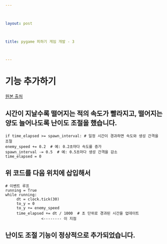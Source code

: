 ```yaml
---

  

layout: post

  

title: pygame 피하기 게임 개발 - 3

  

---
```


# 기능 추가하기

[원본 출처](https://wikidocs.net/131759)

## 시간이 지날수록 떨어지는 적의 속도가 빨라지고, 떨어지는 양도 늘어나도록 난이도 조절을 했습니다.

```
if time_elapsed >= spawn_interval: # 일정 시간이 경과하면 속도와 생성 간격을 조절 
enemy_speed += 0.2  # 예: 0.2초마다 속도를 증가 
spawn_interval -= 0.5  # 예: 0.5초마다 생성 간격을 감소 
time_elapsed = 0
```
## 위 코드를 다음 위치에 삽입해서
```
# 이벤트 루프 
running = True  
while running: 
     dt = clock.tick(30) 
     to_y = 0 
     to_y += enemy_speed 
     time_elapsed += dt / 1000  # 초 단위로 경과된 시간을 업데이트
                <-------- 이 지점
``` 
##  난이도 조절 기능이 정상적으로 추가되었습니다.
